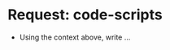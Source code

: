 <!-- ---
!-- Timestamp: 2025-01-09 04:09:59
!-- Author: ywatanabe
!-- File: /home/ywatanabe/proj/llemacs/workspace/resources/prompts/components/09_requests/code-scripts.md
!-- --- -->


# Request: code-scripts
* Using the context above, write ...

